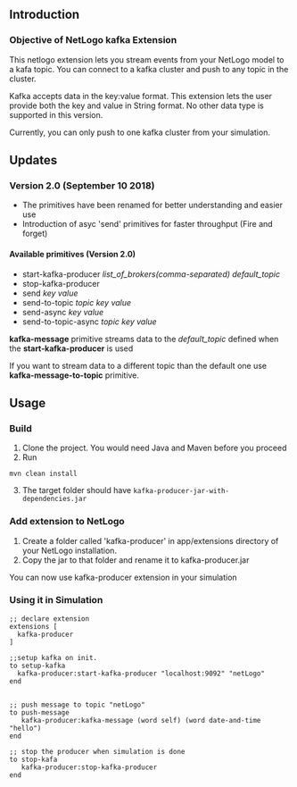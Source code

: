 ## Introduction

### Objective of NetLogo kafka Extension

This netlogo extension lets you stream events from your NetLogo model to a kafa topic. You can connect to a kafka cluster 
and push to any topic in the cluster.

Kafka accepts data in the key:value format. This extension lets the user provide
both the key and value in String format. No other data type is supported in this
version.

Currently, you can only push to one kafka cluster from your simulation.

## Updates

### Version 2.0 (September 10 2018)

* The primitives have been renamed for better understanding and easier use
* Introduction of asyc 'send' primitives for faster throughput (Fire and forget)   

#### Available primitives (Version 2.0)

* start-kafka-producer *list_of_brokers(comma-separated)* *default_topic*
* stop-kafka-producer
* send *key* *value*
* send-to-topic *topic* *key* *value*
* send-async *key* *value*
* send-to-topic-async *topic* *key* *value*

**kafka-message** primitive streams data to the *default_topic* defined when the 
**start-kafka-producer** is used

If you want to stream data to a different topic than the default one use 
**kafka-message-to-topic** primitive.

## Usage

### Build

1. Clone the project. You would need Java and Maven before you proceed
2. Run 
  ```
  mvn clean install
```
3. The target folder should have `kafka-producer-jar-with-dependencies.jar`

### Add extension to NetLogo

1. Create a folder called 'kafka-producer' in app/extensions directory of your
NetLogo installation.
2. Copy the jar to that folder and rename it to kafka-producer.jar

You can now use kafka-producer extension in your simulation

### Using it in Simulation

```
;; declare extension
extensions [
  kafka-producer
]

;;setup kafka on init.
to setup-kafka
  kafka-producer:start-kafka-producer "localhost:9092" "netLogo"
end


;; push message to topic "netLogo"
to push-message
   kafka-producer:kafka-message (word self) (word date-and-time "hello")
end

;; stop the producer when simulation is done
to stop-kafa
   kafka-producer:stop-kafka-producer
end
```

  
